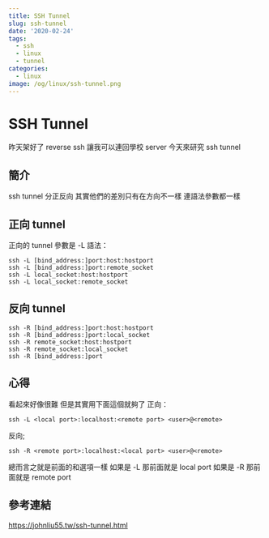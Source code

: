 ```yaml
---
title: SSH Tunnel
slug: ssh-tunnel
date: '2020-02-24'
tags:
  - ssh
  - linux
  - tunnel
categories:
  - linux
image: /og/linux/ssh-tunnel.png
---
```


# SSH Tunnel

昨天架好了 reverse ssh 讓我可以連回學校 server
今天來研究 ssh tunnel

## 簡介

ssh tunnel 分正反向
其實他們的差別只有在方向不一樣
連語法參數都一樣

## 正向 tunnel

正向的 tunnel 參數是 -L
語法：

```
ssh -L [bind_address:]port:host:hostport
ssh -L [bind_address:]port:remote_socket
ssh -L local_socket:host:hostport
ssh -L local_socket:remote_socket
```

## 反向 tunnel

```
ssh -R [bind_address:]port:host:hostport
ssh -R [bind_address:]port:local_socket
ssh -R remote_socket:host:hostport
ssh -R remote_socket:local_socket
ssh -R [bind_address:]port
```

## 心得

看起來好像很難
但是其實用下面這個就夠了
正向：

```
ssh -L <local port>:localhost:<remote port> <user>@<remote>
```

反向;

```
ssh -R <remote port>:localhost:<local port> <user>@<remote>
```

總而言之就是前面的和選項一樣
如果是 -L 那前面就是 local port
如果是 -R 那前面就是 remote port

## 參考連結

https://johnliu55.tw/ssh-tunnel.html
